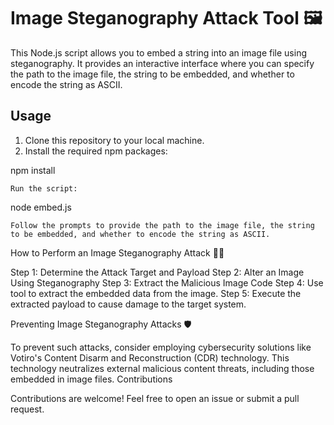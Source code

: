 # Image Steganography Attack Tool 🖼️

This Node.js script allows you to embed a string into an image file using steganography. It provides an interactive interface where you can specify the path to the image file, the string to be embedded, and whether to encode the string as ASCII.

## Usage

1. Clone this repository to your local machine.
2. Install the required npm packages:


npm install

    Run the script:

node embed.js

    Follow the prompts to provide the path to the image file, the string to be embedded, and whether to encode the string as ASCII.

How to Perform an Image Steganography Attack 🕵️‍♂️

Step 1: Determine the Attack Target and Payload
Step 2: Alter an Image Using Steganography
Step 3: Extract the Malicious Image Code
Step 4: Use tool to extract the embedded data from the image.
Step 5: Execute the extracted payload to cause damage to the target system.

Preventing Image Steganography Attacks 🛡️

To prevent such attacks, consider employing cybersecurity solutions like Votiro's Content Disarm and Reconstruction (CDR) technology. This technology neutralizes external malicious content threats, including those embedded in image files.
Contributions

Contributions are welcome! Feel free to open an issue or submit a pull request.
